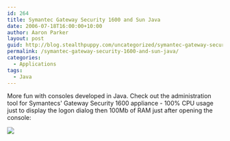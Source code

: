```yaml
---
id: 264
title: Symantec Gateway Security 1600 and Sun Java
date: 2006-07-18T16:00:00+10:00
author: Aaron Parker
layout: post
guid: http://blog.stealthpuppy.com/uncategorized/symantec-gateway-security-1600-and-sun-java
permalink: /symantec-gateway-security-1600-and-sun-java/
categories:
  - Applications
tags:
  - Java
---
```

More fun with consoles developed in Java. Check out the administration tool for Symantecs' Gateway Security 1600 appliance - 100% CPU usage just to display the logon dialog then 100Mb of RAM just after opening the console:

<a target="_blank" href="/photos/parky/images/1223/original.aspx"><img border="0" src="/photos/parky/images/1223/secondarythumb.aspx" /></a>